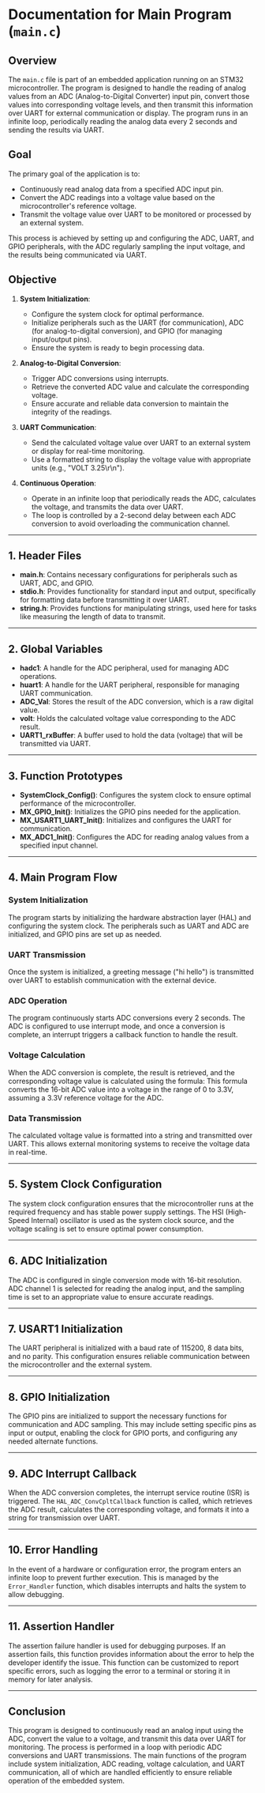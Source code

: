# Documentation for Main Program (`main.c`)

## Overview
The `main.c` file is part of an embedded application running on an STM32 microcontroller. The program is designed to handle the reading of analog values from an ADC (Analog-to-Digital Converter) input pin, convert those values into corresponding voltage levels, and then transmit this information over UART for external communication or display. The program runs in an infinite loop, periodically reading the analog data every 2 seconds and sending the results via UART.

## Goal
The primary goal of the application is to:
- Continuously read analog data from a specified ADC input pin.
- Convert the ADC readings into a voltage value based on the microcontroller's reference voltage.
- Transmit the voltage value over UART to be monitored or processed by an external system.

This process is achieved by setting up and configuring the ADC, UART, and GPIO peripherals, with the ADC regularly sampling the input voltage, and the results being communicated via UART.

## Objective
1. **System Initialization**:
    - Configure the system clock for optimal performance.
    - Initialize peripherals such as the UART (for communication), ADC (for analog-to-digital conversion), and GPIO (for managing input/output pins).
    - Ensure the system is ready to begin processing data.

2. **Analog-to-Digital Conversion**:
    - Trigger ADC conversions using interrupts.
    - Retrieve the converted ADC value and calculate the corresponding voltage.
    - Ensure accurate and reliable data conversion to maintain the integrity of the readings.

3. **UART Communication**:
    - Send the calculated voltage value over UART to an external system or display for real-time monitoring.
    - Use a formatted string to display the voltage value with appropriate units (e.g., "VOLT 3.25\r\n").

4. **Continuous Operation**:
    - Operate in an infinite loop that periodically reads the ADC, calculates the voltage, and transmits the data over UART.
    - The loop is controlled by a 2-second delay between each ADC conversion to avoid overloading the communication channel.

---

## 1. **Header Files**
- **main.h**: Contains necessary configurations for peripherals such as UART, ADC, and GPIO.
- **stdio.h**: Provides functionality for standard input and output, specifically for formatting data before transmitting it over UART.
- **string.h**: Provides functions for manipulating strings, used here for tasks like measuring the length of data to transmit.

---

## 2. **Global Variables**
- **hadc1**: A handle for the ADC peripheral, used for managing ADC operations.
- **huart1**: A handle for the UART peripheral, responsible for managing UART communication.
- **ADC_Val**: Stores the result of the ADC conversion, which is a raw digital value.
- **volt**: Holds the calculated voltage value corresponding to the ADC result.
- **UART1_rxBuffer**: A buffer used to hold the data (voltage) that will be transmitted via UART.

---

## 3. **Function Prototypes**
- **SystemClock_Config()**: Configures the system clock to ensure optimal performance of the microcontroller.
- **MX_GPIO_Init()**: Initializes the GPIO pins needed for the application.
- **MX_USART1_UART_Init()**: Initializes and configures the UART for communication.
- **MX_ADC1_Init()**: Configures the ADC for reading analog values from a specified input channel.

---

## 4. **Main Program Flow**

### System Initialization
The program starts by initializing the hardware abstraction layer (HAL) and configuring the system clock. The peripherals such as UART and ADC are initialized, and GPIO pins are set up as needed.

### UART Transmission
Once the system is initialized, a greeting message ("hi hello") is transmitted over UART to establish communication with the external device.

### ADC Operation
The program continuously starts ADC conversions every 2 seconds. The ADC is configured to use interrupt mode, and once a conversion is complete, an interrupt triggers a callback function to handle the result.

### Voltage Calculation
When the ADC conversion is complete, the result is retrieved, and the corresponding voltage value is calculated using the formula:
This formula converts the 16-bit ADC value into a voltage in the range of 0 to 3.3V, assuming a 3.3V reference voltage for the ADC.

### Data Transmission
The calculated voltage value is formatted into a string and transmitted over UART. This allows external monitoring systems to receive the voltage data in real-time.

---

## 5. **System Clock Configuration**
The system clock configuration ensures that the microcontroller runs at the required frequency and has stable power supply settings. The HSI (High-Speed Internal) oscillator is used as the system clock source, and the voltage scaling is set to ensure optimal power consumption.

---

## 6. **ADC Initialization**
The ADC is configured in single conversion mode with 16-bit resolution. ADC channel 1 is selected for reading the analog input, and the sampling time is set to an appropriate value to ensure accurate readings.

---

## 7. **USART1 Initialization**
The UART peripheral is initialized with a baud rate of 115200, 8 data bits, and no parity. This configuration ensures reliable communication between the microcontroller and the external system.

---

## 8. **GPIO Initialization**
The GPIO pins are initialized to support the necessary functions for communication and ADC sampling. This may include setting specific pins as input or output, enabling the clock for GPIO ports, and configuring any needed alternate functions.

---

## 9. **ADC Interrupt Callback**
When the ADC conversion completes, the interrupt service routine (ISR) is triggered. The `HAL_ADC_ConvCpltCallback` function is called, which retrieves the ADC result, calculates the corresponding voltage, and formats it into a string for transmission over UART.

---

## 10. **Error Handling**
In the event of a hardware or configuration error, the program enters an infinite loop to prevent further execution. This is managed by the `Error_Handler` function, which disables interrupts and halts the system to allow debugging.

---

## 11. **Assertion Handler**
The assertion failure handler is used for debugging purposes. If an assertion fails, this function provides information about the error to help the developer identify the issue. This function can be customized to report specific errors, such as logging the error to a terminal or storing it in memory for later analysis.

---

## Conclusion
This program is designed to continuously read an analog input using the ADC, convert the value to a voltage, and transmit this data over UART for monitoring. The process is performed in a loop with periodic ADC conversions and UART transmissions. The main functions of the program include system initialization, ADC reading, voltage calculation, and UART communication, all of which are handled efficiently to ensure reliable operation of the embedded system.
